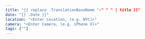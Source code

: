 ```yaml
---
title: "{{ replace .TranslationBaseName "-" " " | title }}"
date: "{{ .Date }}"
location: "<Enter Location, (e.g. NYC)>"
camera: "<Enter Camera, (e.g. iPhone X)>"
tags: [""]
---
```

